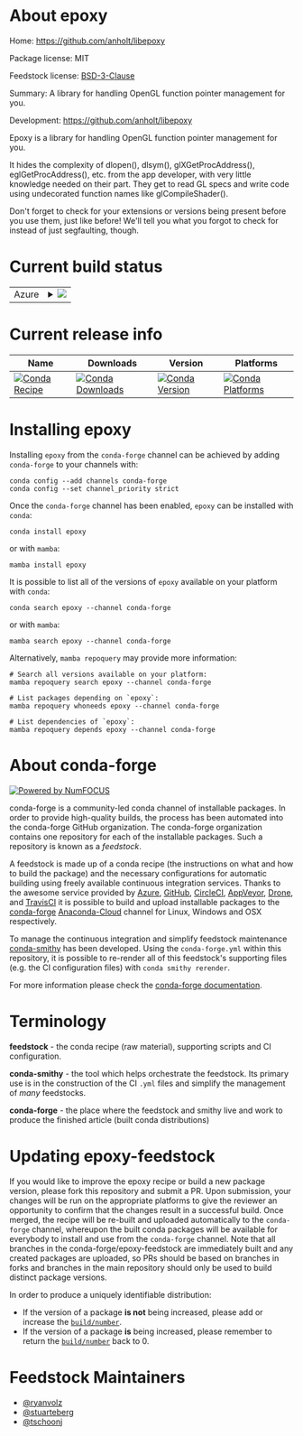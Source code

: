 About epoxy
===========

Home: https://github.com/anholt/libepoxy

Package license: MIT

Feedstock license: [BSD-3-Clause](https://github.com/conda-forge/epoxy-feedstock/blob/main/LICENSE.txt)

Summary: A library for handling OpenGL function pointer management for you.

Development: https://github.com/anholt/libepoxy

Epoxy is a library for handling OpenGL function pointer management for you.

It hides the complexity of dlopen(), dlsym(), glXGetProcAddress(),
eglGetProcAddress(), etc. from the app developer, with very little
knowledge needed on their part. They get to read GL specs and write code
using undecorated function names like glCompileShader().

Don't forget to check for your extensions or versions being present before
you use them, just like before! We'll tell you what you forgot to check
for instead of just segfaulting, though.


Current build status
====================


<table>
    
  <tr>
    <td>Azure</td>
    <td>
      <details>
        <summary>
          <a href="https://dev.azure.com/conda-forge/feedstock-builds/_build/latest?definitionId=9293&branchName=main">
            <img src="https://dev.azure.com/conda-forge/feedstock-builds/_apis/build/status/epoxy-feedstock?branchName=main">
          </a>
        </summary>
        <table>
          <thead><tr><th>Variant</th><th>Status</th></tr></thead>
          <tbody><tr>
              <td>linux_64</td>
              <td>
                <a href="https://dev.azure.com/conda-forge/feedstock-builds/_build/latest?definitionId=9293&branchName=main">
                  <img src="https://dev.azure.com/conda-forge/feedstock-builds/_apis/build/status/epoxy-feedstock?branchName=main&jobName=linux&configuration=linux_64_" alt="variant">
                </a>
              </td>
            </tr><tr>
              <td>linux_aarch64</td>
              <td>
                <a href="https://dev.azure.com/conda-forge/feedstock-builds/_build/latest?definitionId=9293&branchName=main">
                  <img src="https://dev.azure.com/conda-forge/feedstock-builds/_apis/build/status/epoxy-feedstock?branchName=main&jobName=linux&configuration=linux_aarch64_" alt="variant">
                </a>
              </td>
            </tr><tr>
              <td>linux_ppc64le</td>
              <td>
                <a href="https://dev.azure.com/conda-forge/feedstock-builds/_build/latest?definitionId=9293&branchName=main">
                  <img src="https://dev.azure.com/conda-forge/feedstock-builds/_apis/build/status/epoxy-feedstock?branchName=main&jobName=linux&configuration=linux_ppc64le_" alt="variant">
                </a>
              </td>
            </tr><tr>
              <td>osx_64</td>
              <td>
                <a href="https://dev.azure.com/conda-forge/feedstock-builds/_build/latest?definitionId=9293&branchName=main">
                  <img src="https://dev.azure.com/conda-forge/feedstock-builds/_apis/build/status/epoxy-feedstock?branchName=main&jobName=osx&configuration=osx_64_" alt="variant">
                </a>
              </td>
            </tr><tr>
              <td>osx_arm64</td>
              <td>
                <a href="https://dev.azure.com/conda-forge/feedstock-builds/_build/latest?definitionId=9293&branchName=main">
                  <img src="https://dev.azure.com/conda-forge/feedstock-builds/_apis/build/status/epoxy-feedstock?branchName=main&jobName=osx&configuration=osx_arm64_" alt="variant">
                </a>
              </td>
            </tr><tr>
              <td>win_64</td>
              <td>
                <a href="https://dev.azure.com/conda-forge/feedstock-builds/_build/latest?definitionId=9293&branchName=main">
                  <img src="https://dev.azure.com/conda-forge/feedstock-builds/_apis/build/status/epoxy-feedstock?branchName=main&jobName=win&configuration=win_64_" alt="variant">
                </a>
              </td>
            </tr>
          </tbody>
        </table>
      </details>
    </td>
  </tr>
</table>

Current release info
====================

| Name | Downloads | Version | Platforms |
| --- | --- | --- | --- |
| [![Conda Recipe](https://img.shields.io/badge/recipe-epoxy-green.svg)](https://anaconda.org/conda-forge/epoxy) | [![Conda Downloads](https://img.shields.io/conda/dn/conda-forge/epoxy.svg)](https://anaconda.org/conda-forge/epoxy) | [![Conda Version](https://img.shields.io/conda/vn/conda-forge/epoxy.svg)](https://anaconda.org/conda-forge/epoxy) | [![Conda Platforms](https://img.shields.io/conda/pn/conda-forge/epoxy.svg)](https://anaconda.org/conda-forge/epoxy) |

Installing epoxy
================

Installing `epoxy` from the `conda-forge` channel can be achieved by adding `conda-forge` to your channels with:

```
conda config --add channels conda-forge
conda config --set channel_priority strict
```

Once the `conda-forge` channel has been enabled, `epoxy` can be installed with `conda`:

```
conda install epoxy
```

or with `mamba`:

```
mamba install epoxy
```

It is possible to list all of the versions of `epoxy` available on your platform with `conda`:

```
conda search epoxy --channel conda-forge
```

or with `mamba`:

```
mamba search epoxy --channel conda-forge
```

Alternatively, `mamba repoquery` may provide more information:

```
# Search all versions available on your platform:
mamba repoquery search epoxy --channel conda-forge

# List packages depending on `epoxy`:
mamba repoquery whoneeds epoxy --channel conda-forge

# List dependencies of `epoxy`:
mamba repoquery depends epoxy --channel conda-forge
```


About conda-forge
=================

[![Powered by
NumFOCUS](https://img.shields.io/badge/powered%20by-NumFOCUS-orange.svg?style=flat&colorA=E1523D&colorB=007D8A)](https://numfocus.org)

conda-forge is a community-led conda channel of installable packages.
In order to provide high-quality builds, the process has been automated into the
conda-forge GitHub organization. The conda-forge organization contains one repository
for each of the installable packages. Such a repository is known as a *feedstock*.

A feedstock is made up of a conda recipe (the instructions on what and how to build
the package) and the necessary configurations for automatic building using freely
available continuous integration services. Thanks to the awesome service provided by
[Azure](https://azure.microsoft.com/en-us/services/devops/), [GitHub](https://github.com/),
[CircleCI](https://circleci.com/), [AppVeyor](https://www.appveyor.com/),
[Drone](https://cloud.drone.io/welcome), and [TravisCI](https://travis-ci.com/)
it is possible to build and upload installable packages to the
[conda-forge](https://anaconda.org/conda-forge) [Anaconda-Cloud](https://anaconda.org/)
channel for Linux, Windows and OSX respectively.

To manage the continuous integration and simplify feedstock maintenance
[conda-smithy](https://github.com/conda-forge/conda-smithy) has been developed.
Using the ``conda-forge.yml`` within this repository, it is possible to re-render all of
this feedstock's supporting files (e.g. the CI configuration files) with ``conda smithy rerender``.

For more information please check the [conda-forge documentation](https://conda-forge.org/docs/).

Terminology
===========

**feedstock** - the conda recipe (raw material), supporting scripts and CI configuration.

**conda-smithy** - the tool which helps orchestrate the feedstock.
                   Its primary use is in the construction of the CI ``.yml`` files
                   and simplify the management of *many* feedstocks.

**conda-forge** - the place where the feedstock and smithy live and work to
                  produce the finished article (built conda distributions)


Updating epoxy-feedstock
========================

If you would like to improve the epoxy recipe or build a new
package version, please fork this repository and submit a PR. Upon submission,
your changes will be run on the appropriate platforms to give the reviewer an
opportunity to confirm that the changes result in a successful build. Once
merged, the recipe will be re-built and uploaded automatically to the
`conda-forge` channel, whereupon the built conda packages will be available for
everybody to install and use from the `conda-forge` channel.
Note that all branches in the conda-forge/epoxy-feedstock are
immediately built and any created packages are uploaded, so PRs should be based
on branches in forks and branches in the main repository should only be used to
build distinct package versions.

In order to produce a uniquely identifiable distribution:
 * If the version of a package **is not** being increased, please add or increase
   the [``build/number``](https://docs.conda.io/projects/conda-build/en/latest/resources/define-metadata.html#build-number-and-string).
 * If the version of a package **is** being increased, please remember to return
   the [``build/number``](https://docs.conda.io/projects/conda-build/en/latest/resources/define-metadata.html#build-number-and-string)
   back to 0.

Feedstock Maintainers
=====================

* [@ryanvolz](https://github.com/ryanvolz/)
* [@stuarteberg](https://github.com/stuarteberg/)
* [@tschoonj](https://github.com/tschoonj/)

